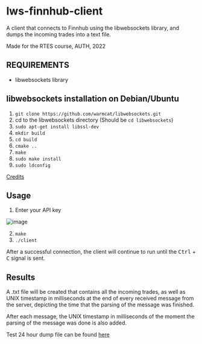 # lws-finnhub-client
A client that connects to Finnhub using the libwebsockets library, and dumps the incoming trades into a text file.

Made for the RTES course, AUTH, 2022

## REQUIREMENTS
- libwebsockets library

## libwebsockets installation on Debian/Ubuntu

1. `git clone https://github.com/warmcat/libwebsockets.git`
2. cd to the libwebsockets directory (Should be `cd libwebsockets`)
3. `sudo apt-get install libssl-dev`
4. `mkdir build`
5. `cd build`
6. `cmake ..`
7. `make`
8. `sudo make install`
9. `sudo ldconfig`

[Credits](https://stackoverflow.com/questions/29470447/how-can-i-install-the-libwebsocket-library-in-ubuntu)

## Usage

1. Enter your API key

![image](https://user-images.githubusercontent.com/45694080/171420398-a94b0fc4-2953-409f-b0b8-7a7427a16048.png)


2. `make`
3. `./client`

After a successful connection, the client will continue to run until the <kbd>Ctrl</kbd> + <kbd>C</kbd> signal is sent.

## Results
A .txt file will be created that contains all the incoming trades, as well as UNIX timestamp in milliseconds at the end of every received message from the server, depicting the time that the parsing of the message was finished.

After each message, the UNIX timestamp in milliseconds of the moment the parsing of the message was done is also added.

Test 24 hour dump file can be found [here](https://drive.google.com/file/d/1HWfoPxULknHy9CUx5tmmBxhad6zDffQj/view?usp=sharing)
